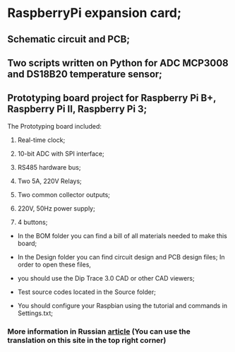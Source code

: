 # RaspberryPi expansion card;
## Schematic circuit and PCB;
## Two scripts written on Python for ADC MCP3008 and DS18B20 temperature sensor;
## Prototyping board project for Raspberry Pi B+, Raspberry Pi II, Raspberry Pi 3;

The Prototyping board included:

1. Real-time clock;

2. 10-bit ADC with SPI interface;

3. RS485 hardware bus;

4. Two 5A, 220V Relays;

5. Two common collector outputs;

6. 220V, 50Hz power supply;

7. 4 buttons;


* In the BOM folder you can find a bill of all materials needed to make this board;

* In the Design folder you can find circuit design and PCB design files; In order to open these files, 
* you should use the Dip Trace 3.0 CAD or other CAD viewers;

* Test source codes located in the Source folder;

* You should configure your Raspbian using the tutorial and commands in Settings.txt;

### More information in Russian [article](https://ledrunning.wordpress.com/2017/02/01/raspberrypi2-expansion-card/) (You can use the translation on this site in the top right corner)




